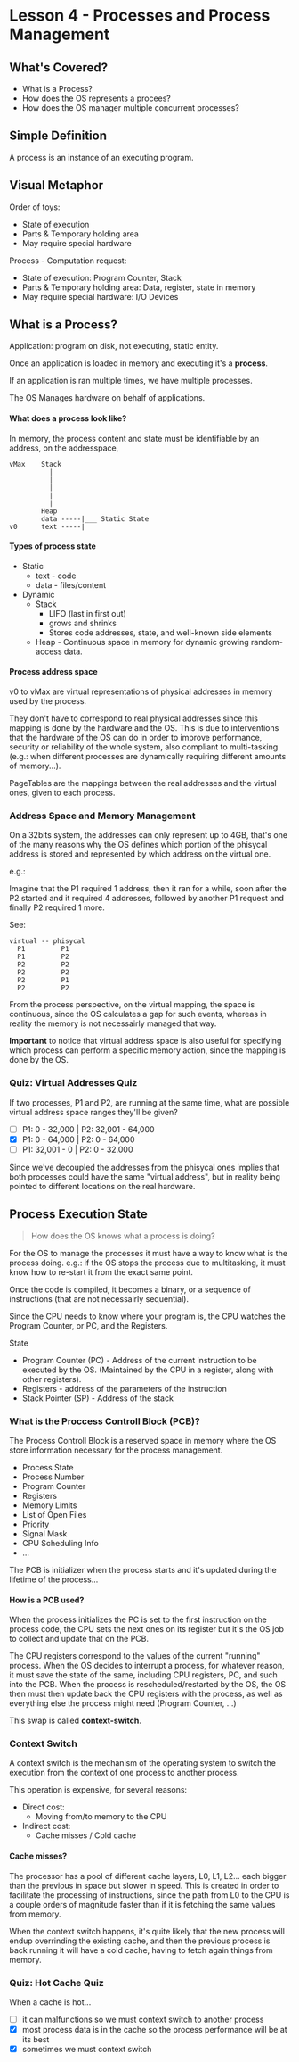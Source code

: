 # Lesson 4 - Processes and Process Management

## What's Covered?

* What is a Process?
* How does the OS represents a procees?
* How does the OS manager multiple concurrent processes?

## Simple Definition

A process is an instance of an executing program.

## Visual Metaphor

Order of toys:
- State of execution
- Parts & Temporary holding area
- May require special hardware

Process - Computation request:
- State of execution: Program Counter, Stack
- Parts & Temporary holding area: Data, register, state in memory
- May require special hardware: I/O Devices

## What is a Process?

Application: program on disk, not executing, static entity.

Once an application is loaded in memory and executing it's a **process**.

If an application is ran multiple times, we have multiple processes.

The OS Manages hardware on behalf of applications.

#### What does a process look like?

In memory, the process content and state must be identifiable by an address, on the addresspace,

````
vMax    Stack
          |
          |
          |
          |
          |
        Heap
        data -----|___ Static State
v0      text -----|
`````

#### Types of process state

* Static
  * text - code
  * data - files/content
* Dynamic
  * Stack
    * LIFO (last in first out)
    * grows and shrinks
    * Stores code addresses, state, and well-known side elements
  * Heap - Continuous space in memory for dynamic growing random-access data.

#### Process address space

v0 to vMax are virtual representations of physical addresses in memory used by the process.

They don't have to correspond to real physical addresses since this mapping is done by the hardware and the OS. This is due to interventions that the hardware of the OS can do in order to improve performance, security or reliability of the whole system, also compliant to multi-tasking (e.g.: when different processes are dynamically requiring different amounts of memory...).

PageTables are the mappings between the real addresses and the virtual ones, given to each process.

### Address Space and Memory Management

On a 32bits system, the addresses can only represent up to 4GB, that's one of the many reasons why the OS defines which portion of the phisycal address is stored and represented by which address on the virtual one.

e.g.:

Imagine that the P1 required 1 address, then it ran for a while, soon after the P2 started and it required 4 addresses, followed by another P1 request and finally P2 required 1 more.

See:
```
virtual -- phisycal
  P1         P1
  P1         P2
  P2         P2
  P2         P2
  P2         P1
  P2         P2
```

From the process perspective, on the virtual mapping, the space is continuous, since the OS calculates a gap for such events, whereas in reality the memory is not necessairly managed that way.

**Important** to notice that virtual address space is also useful for specifying which process can perform a specific memory action, since the mapping is done by the OS.

### Quiz: Virtual Addresses Quiz

If two processes, P1 and P2, are running at the same time, what are possible virtual address space ranges they'll be given?

- [ ] P1: 0      - 32,000 | P2: 32,001 - 64,000
- [x] P1: 0      - 64,000 | P2: 0      - 64,000
- [ ] P1: 32,001 - 0      | P2: 0      - 32.000

Since we've decoupled the addresses from the phisycal ones implies that both processes could have the same "virtual address", but in reality being pointed to different locations on the real hardware.

## Process Execution State
> How does the OS knows what a process is doing?

For the OS to manage the processes it must have a way to know what is the process doing. e.g.: if the OS stops the process due to multitasking, it must know how to re-start it from the exact same point.

Once the code is compiled, it becomes a binary, or a sequence of instructions (that are not necessairly sequential).

Since the CPU needs to know where your program is, the CPU watches the Program Counter, or PC, and the Registers.

State
* Program Counter (PC) - Address of the current instruction to be executed by the OS. (Maintained by the CPU in a register, along with other registers).
* Registers - address of the parameters of the instruction
* Stack Pointer (SP) - Address of the stack

### What is the Proccess Controll Block (PCB)?

The Process Controll Block is a reserved space in memory where the OS store information necessary for the process management.

* Process State
* Process Number
* Program Counter
* Registers
* Memory Limits
* List of Open Files
* Priority
* Signal Mask
* CPU Scheduling Info
* ...

The PCB is initializer when the process starts and it's updated during the lifetime of the process...

#### How is a PCB used?

When the process initializes the PC is set to the first instruction on the process code, the CPU sets the next ones on its register but it's the OS job to collect and update that on the PCB.

The CPU registers correspond to the values of the current "running" process. When the OS decides to interrupt a process, for whatever reason, it must save the state of the same, including CPU registers, PC, and such into the PCB.  When the process is rescheduled/restarted by the OS, the OS then must then update back the CPU registers with the process, as well as everything else the process might need (Program Counter, ...)

This swap is called **context-switch**.

### Context Switch

A context switch is the mechanism of the operating system to switch the execution from the context of one process to another process.

This operation is expensive, for several reasons:

* Direct cost:
  * Moving from/to memory to the CPU
* Indirect cost:
  * Cache misses / Cold cache

#### Cache misses?

The processor has a pool of different cache layers, L0, L1, L2... each bigger than the previous in space but slower in speed. This is created in order to facilitate the processing of instructions, since the path from L0 to the CPU is a couple orders of magnitude faster than if it is fetching the same values from memory.

When the context switch happens, it's quite likely that the new process will endup overrinding the existing cache, and then the previous process is back running it will have a cold cache, having to fetch again things from memory.

### Quiz: Hot Cache Quiz

When a cache is hot...

- [ ] it can malfunctions so we must context switch to another process
- [x] most process data is in the cache so the process performance will be at its best
- [x] sometimes we must context switch
